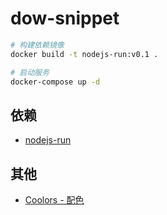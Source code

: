 # dow-snippet

```sh
# 构建依赖镜像
docker build -t nodejs-run:v0.1 .

# 启动服务
docker-compose up -d
```

## 依赖

- [nodejs-run](https://github.com/MurphyL/nodejs-run)


## 其他

- [Coolors - 配色](https://coolors.co/393d3f-fdfdff-c6c5b9-62929e-546a7b)
